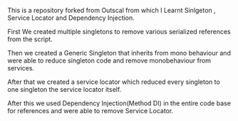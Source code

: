 This is a repository forked from Outscal from which I Learnt Sinlgeton , Service Locator and Dependency Injection.

First We created multiple singletons to remove various serialized references from the script.

Then we created a Generic Singleton that inherits from mono behaviour and were able to reduce singleton code and remove monobehaviour from services.

After that we created a service locator which reduced every singleton to one singleton the service locator itself.

After this we used Dependency Injection(Method DI) in the entire code base for references and were able to remove Service Locator.
